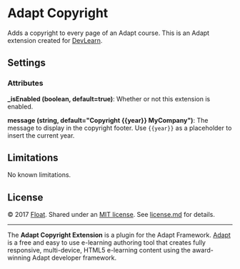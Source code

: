 # Adapt Copyright

Adds a copyright to every page of an Adapt course. This is an Adapt extension created for [DevLearn](https://www.elearningguild.com/devlearn/content/5000/devlearn-2017-conference--expo--home/).

## Settings

### Attributes

**_isEnabled (boolean, default=true)**: Whether or not this extension is enabled.

**message (string, default="Copyright {{year}} MyCompany")**: The message to display in the copyright footer. Use `{{year}}` as a placeholder to insert the current year.

## Limitations
No known limitations.

## License

&copy; 2017 [Float](https://www.gowithfloat.com). Shared under an [MIT license](https://tldrlegal.com/license/mit-license). See [license.md](./license.md) for details.

-----------

The **Adapt Copyright Extension** is a plugin for the Adapt Framework. [Adapt](https://www.adaptlearning.org) is a free and easy to use e-learning authoring tool that creates fully responsive, multi-device, HTML5 e-learning content using the award-winning Adapt developer framework.
